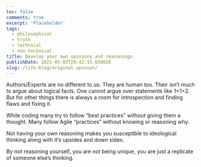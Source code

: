 ```yaml
---
toc: false
comments: true
excerpt: 'Placeholder'
tags:
  - philosophical
  - truth
  - technical
  - non-technical
title: Develop your own opinions and reasonings
publishDate: 2021-05-03T20:42:15.650028
slug: /life-blog/original-opinion/
---
```


Authors/Experts are no different to us. They are human too. Their isn’t much to argue about logical facts. One cannot argue over statements like 1+1=2. But for other things there is always a room for introspection and finding flaws and fixing it.

While coding many try to follow “best practices” without giving them a thought. Many follow Agile “practices” without knowing or reasoning why.

Not having your own reasoning makes you susceptible to ideological thinking along with it’s upsides and down sides.

By not reasoning yourself, you are not being unique, you are just a replicate of someone else’s thinking.
